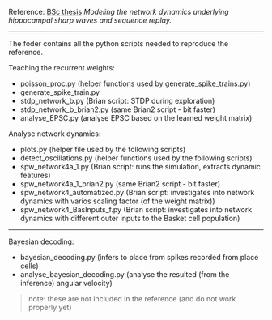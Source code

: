 Reference: [BSc thesis](https://drive.google.com/file/d/0B089tpx89mdXZk55dm0xZm5adUE/view) *Modeling the network dynamics underlying hippocampal sharp waves and sequence replay.*

------------------------------------------------------

The foder contains all the python scripts needed to reproduce the reference.

Teaching the recurrent weights:

* poisson_proc.py (helper functions used by generate_spike_trains.py)
* generate_spike_train.py
* stdp_network_b.py (Brian script: STDP during exploration)
* stdp_network_b_brian2.py (same Brian2 script - bit faster)
* analyse_EPSC.py (analyse EPSC based on the learned weight matrix)

Analyse network dynamics:

* plots.py (helper file used by the following scripts)
* detect_oscillations.py (helper functions used by the following scripts)
* spw_network4a_1.py (Brian script: runs the simulation, extracts dynamic features)
* spw_network4a_1_brian2.py (same Brian2 script - bit faster)
* spw_network4_automatized.py (Brian script: investigates into network dynamics with varios scaling factor (of the weight matrix))
* spw_network4_BasInputs_f.py (Brian script: investigates into network dynamics with different outer inputs to the Basket cell population)

------------------------------------------------------

Bayesian decoding:

* bayesian_decoding.py (infers to place from spikes recorded from place cells)
* analyse_bayesian_decoding.py (analyse the resulted (from the inference) angular velocity)

> note: these are not included in the reference (and do not work properly yet)